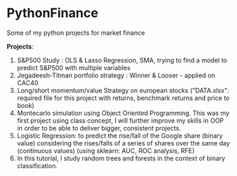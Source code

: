 # PythonFinance

Some of my python projects for market finance

**Projects**:
1. S&P500 Study : OLS & Lasso Regression, SMA, trying to find a model to predict S&P500 with multiple variables
2. Jegadeesh-Titman portfolio strategy : Winner & Looser - applied on CAC40
3. Long/short momentum/value Strategy on european stocks ("DATA.xlsx": required file for this project with returns, benchmark returns and price to book)
4. Montecarlo simulation using Object Oriented Programming. This was my first project using class concept, I will further improve my skills in OOP in order to be able to deliver bigger, consistent projects.
5. Logistic Regression: to predict the rise/fall of the Google share (binary value) considering the rises/falls of a series of shares over the same day (continuous values) (using sklearn: AUC, ROC analysis, RFE)
6. In this tutorial, I study random trees and forests in the context of binary classification.
